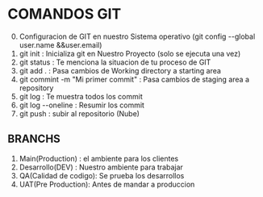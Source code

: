 # COMANDOS GIT 

0. Configuracion de GIT en nuestro Sistema operativo (git config --global user.name &&user.email)
1. git init : Inicializa git en Nuestro Proyecto (solo se ejecuta una vez)
2. git status : Te menciona la situacion de tu proceso de GIT
3. git add . : Pasa cambios de Working directory a starting area
4.  git commint -m "Mi primer commit" : Pasa cambios de staging area a repository
5. git log : Te muestra todos los commit
6. git log --oneline : Resumir los commit
7. git push : subir al repositorio (Nube)


## BRANCHS
1.  Main(Production) : el ambiente para los clientes
2. Desarrollo(DEV) : Nuestro ambiente para trabajar
3. QA(Calidad de codigo): Se prueba los desarrollos
4. UAT(Pre Production): Antes de mandar a produccion